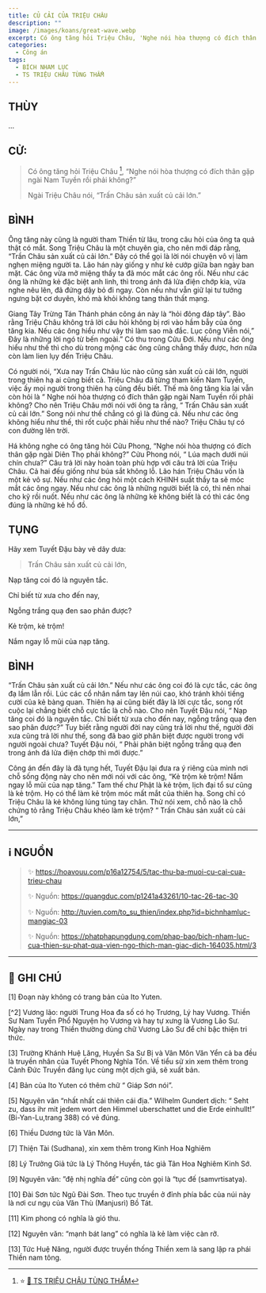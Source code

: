 ```yaml
---
title: CỦ CẢI CỦA TRIỆU CHÂU
description: ""
image: /images/koans/great-wave.webp
excerpt: Có ông tăng hỏi Triệu Châu, 'Nghe nói hòa thượng có đích thân gặp ngài Nam Tuyền rồi phải không?'. Triệu Châu nói, 'Trấn Châu sản xuất củ cải lớn'
categories:
  - Công án
tags:
  - BÍCH NHAM LỤC
  - TS TRIỆU CHÂU TÙNG THẨM
---
```


## THÙY

...

## CỬ:

> Có ông tăng hỏi Triệu Châu [^1], “Nghe nói hòa thượng có đích thân gặp ngài Nam Tuyền rồi phải không?”
>
> Ngài Triệu Châu nói, “Trấn Châu sản xuất củ cải lớn.”

## BÌNH

Ông tăng này cũng là người tham Thiền từ lâu, trong câu hỏi của ông ta quả thật có mắt. Song Triệu Châu là một chuyên gia, cho nên mới đáp rằng, “Trần Châu sản xuất củ cải lớn.” Đây có thể gọi là lời nói chuyện vô vị làm nghẹn miệng người ta. Lão hán này giống y như kẻ cướp giữa ban ngày ban mặt. Các ông vừa mở miệng thầy ta đã móc mắt các ông rồi. Nếu như các ông là những kẻ đặc biệt anh linh, thì trong ánh đá lửa điện chớp kia, vừa nghe nêu lên, đã đứng dậy bỏ đi ngay. Còn nếu như vẫn giữ lại tư tưởng ngưng bặt cơ duyên, khó mà khỏi không tang thân thất mạng.

Giang Tây Trừng Tán Thánh phán công án này là “hỏi đông đáp tây”. Bảo rằng Triệu Châu không trả lời câu hỏi không bị rơi vào hầm bẫy của ông tăng kia. Nếu các ông hiểu như vậy thì làm sao mà đắc. Lục công Viễn nói,” Đây là những lời ngó từ bến ngoài.” Có thu trong Cửu Đới. Nếu như các ông hiểu như thế thì cho dù trong mộng các ông cũng chẳng thấy được, hơn nữa còn làm lien lụy đến Triệu Châu.

Có người nói, “Xưa nay Trấn Châu lúc nào cũng sản xuất củ cải lớn, người trong thiên hạ ai cũng biết cả. Triệu Châu đã từng tham kiến Nam Tuyền, việc ấy mọi người trong thiên hạ cũng đều biết. Thế mà ông tăng kia lại vẫn còn hỏi là “ Nghe nói hòa thượng có đích thân gặp ngài Nam Tuyền rồi phải không? Cho nên Triệu Châu mới nói với ông ta rằng, “ Trấn Châu sản xuất củ cải lớn.” Song nói như thế chẳng có gì là đúng cả. Nếu như các ông không hiểu như thế, thì rốt cuộc phải hiểu như thế nào? Triệu Châu tự có con đường lên trời.

Há không nghe có ông tăng hỏi Cửu Phong, “Nghe nói hòa thượng có đích thân gặp ngài Diên Thọ phải không?” Cửu Phong nói, “ Lúa mạch dưới núi chín chưa?” Câu trả lời này hoàn toàn phù hợp với câu trả lời của Triệu Châu. Cả hai đếu giống như búa sắt không lỗ. Lão hán Triệu Châu vốn là một kẻ vô sự. Nếu như các ông hỏi một cách KHINH suất thầy ta sẽ móc mắt các ông ngay. Nếu như các ông là những người biết là có, thì nên nhai cho kỹ rồi nuốt. Nếu như các ông là những kẻ không biết là có thì các ông đúng là những kẻ hồ đồ.

## TỤNG

Hãy xem Tuyết Đậu bày vẽ dây dưa:

> Trấn Châu sản xuất củ cải lớn,

Nạp tăng coi đó là nguyên tắc.

Chỉ biết từ xưa cho đến nay,

Ngỗng trắng quạ đen sao phân được?

Kẻ trộm, kẻ trộm!

Nắm ngay lỗ mũi của nạp tăng.

## BÌNH

“Trấn Châu sản xuất củ cải lớn.” Nếu như các ông coi đó là cực tắc, các ông đạ lầm lẫn rồi. Lúc các cổ nhân nắm tay lên núi cao, khó tránh khỏi tiếng cười của kẻ bàng quan. Thiên hạ ai cũng biết đây là lời cực tắc, song rốt cuộc lại chẳng biết chỗ cực tắc là chỗ nào. Cho nên Tuyết Đậu nói, “ Nạp tăng coi đó là nguyên tắc. Chỉ biết từ xưa cho đến nay, ngỗng trắng quạ đen sao phân được?” Tuy biết rằng người đời nay cũng trả lời như thế, người đời xưa cũng trả lời như thế, song đã bao giờ phân biệt được người trong với người ngoài chưa? Tuyết Đậu nói, “ Phải phân biệt ngỗng trắng quạ đen trong ánh đá lửa điện chớp thì mới được.”

Công án đến đây là đã tụng hết, Tuyết Đậu lại đưa ra ý riêng của mình nơi chỗ sống động này cho nên mới nói với các ông, “Kẻ trộm kẻ trộm! Nắm ngay lỗ mũi của nạp tăng.” Tam thế chư Phật là kẻ trộm, lịch đại tổ sư cũng là kẻ trộm. Họ có thể làm kẻ trộm móc mất mắt của thiên hạ. Song chỉ có Triệu Châu là kẻ không lúng túng tay chân. Thử nói xem, chỗ nào là chỗ chứng tỏ rằng Triệu Châu khéo làm kẻ trộm? “ Trấn Châu sản xuất củ cải lớn,”

<hr class="blog-rule" />

## ℹ️ NGUỒN

> ✨ https://hoavouu.com/p16a12754/5/tac-thu-ba-muoi-cu-cai-cua-trieu-chau
>
> ✨ Nguồn: https://quangduc.com/p1241a43261/10-tac-26-tac-30
>
> ✨ Nguồn: http://tuvien.com/to_su_thien/index.php?id=bichnhamluc-mangiac-03
>
> ✨ Nguồn: https://phatphapungdung.com/phap-bao/bich-nham-luc-cua-thien-su-phat-qua-vien-ngo-thich-man-giac-dich-164035.html/3

<hr class="blog-rule" />

## 📌 GHI CHÚ

[^1]: ⭐️ <a href="/masters/zhaozhou-congshen" target="_blank">🔗 TS TRIỆU CHÂU TÙNG THẨM</a>

[1] Đoạn này không có trang bản của Ito Yuten.

[^2] Vương lão: người Trung Hoa đa số có họ Trương, Lý hay Vương. Thiền Sư Nam Tuyền Phổ Nguyện họ Vương và hay tự xưng là Vương Lão Sư. Ngày nay trong Thiền thường dùng chữ Vương Lão Sư để chỉ bậc thiện tri thức.

[3] Trường Khánh Huệ Lăng, Huyền Sa Sư Bị và Vân Môn Văn Yển cả ba đều là truyền nhân của Tuyết Phong Nghĩa Tồn. Về tiểu sử xin xem thêm trong Cảnh Đức Truyền đăng lục cùng một dịch giả, sẽ xuất bản.

[4] Bản của Ito Yuten có thêm chữ “ Giáp Sơn nói”.

[5] Nguyên văn “nhất nhất cái thiên cái địa.” Wilhelm Gundert dịch: “ Seht zu, dass ihr mit jedem wort den Himmel uberschattet und die Erde einhullt!” (Bi-Yan-Lu,trang 388) có vẻ đúng.

[6] Thiều Dương tức là Vân Môn.

[7] Thiện Tài (Sudhana), xin xem thêm trong Kinh Hoa Nghiêm

[8] Lý Trưởng Giả tức là Lý Thông Huyền, tác giả Tân Hoa Nghiêm Kinh Sớ.

[9] Nguyên văn: ”đệ nhị nghĩa đế” cũng còn gọi là “tục đế (samvrtisatya).

[10] Đài Sơn tức Ngũ Đài Sơn. Theo tục truyền ở đỉnh phía bắc của núi này là nơi cư ngụ của Văn Thù (Manjusrì) Bồ Tát.

[11] Kim phong có nghĩa là gió thu.

[12] Nguyên văn: “mạnh bát lang” có nghĩa là kẻ làm việc càn rỡ.

[13] Tức Huệ Năng, người được truyền thống Thiền xem là sang lập ra phái Thiền nam tông.
